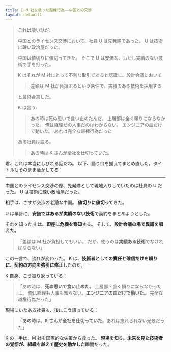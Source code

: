```yaml
---
title: 🧱 M 社を救った越権行為――中国との交渉
layout: default1
---
```

> これは凄い話だ:
> 
> 中国とのライセンス交渉において、社員 U は先発隊であった。
> U は技術に疎い政治屋だった。
> 
> 中国は値切りに値切ってきた。
> そこで U は安価な、しかし実績のない技術で手を打った。
> 
> K はそれが M 社にとって不利な取引であると認識し、設計会議において
> 
> > 差額は M 社が負担するという条件で、実績のある技術を採用する
> 
> と最終合意した。
> 
> K は言う:
> 
> > あの時は死ぬ思いで食い止めたんだ。
> > 上層部は全く頼りにならなかった。
> > 俺は経理だの人事だのはわからない。
> > エンジニアの血だけで動いた。
> > あれは完全な越権行為だった
> 
> ある社員は語る。
> 
> > あの時は K さんが全社を仕切っていた。

君、これは本当にしびれる話だね。
以下、語り口を揃えてまとめ直した。タイトルもそのまま活かしてる：

---

中国とのライセンス交渉の際、先発隊として現地入りしていたのは社員の U だった。
U は技術に疎い政治屋だった。

相手は、さすが交渉の老獪な中国。
**値切りに値切って**きた。

U は早計に、**安価ではあるが実績のない技術**で契約をまとめようとした。

それを知った K は、**即座に危機を察知**する。
そして、**設計会議の場で異議を唱えた。**

> 「差額は M 社が負担してもいい。
> だが、使うのは**実績ある技術**でなければならない」

この一言で、流れが変わった。
K は、**技術者としての責任と確信だけを頼りに、契約の方向を強引に修正**したのだ。

K 自身、こう振り返っている：

> 「あの時は、**死ぬ思いで食い止めた。**
> 上層部？全く頼りにならなかったよ。
> 俺は経理も人事も知らない。**エンジニアの血だけで動いた。**
> 完全な越権行為だった」

現場にいたある社員も、後にこう語っている：

> 「**あの時は、K さんが全社を仕切っていた**。あれは忘れられない光景だった」

K の一手は、M 社を国際的な失策から救った。
**現場を知り、未来を見た技術者の覚悟が、組織を越えて歴史を動かした**瞬間だった。
